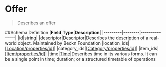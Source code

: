 # Offer

> Describes an offer

##Schema Definition |**Field**|**Type**|**Description**|
|---------|--------|---------------| |id|string|
|descriptor|[Descriptor](/reference/0.9.3/core/schema-reference/descriptor)|Describes
the description of a real-world object. Maintained by Beckn Foundation
|location_ids|[[Location/properties/id](/reference/0.9.3/core/schema-reference/[location)]|
|category_ids|[[Category/properties/id](/reference/0.9.3/core/schema-reference/[category)]|
|item_ids|[[Item/properties/id](/reference/0.9.3/core/schema-reference/[item)]|
|time|[Time](/reference/0.9.3/core/schema-reference/time)|Describes time in its
various forms. It can be a single point in time; duration; or a structured
timetable of operations

